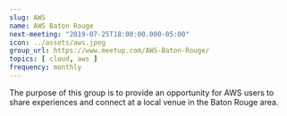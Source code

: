 ```yaml
---
slug: AWS
name: AWS Baton Rouge
next-meeting: "2019-07-25T18:00:00.000-05:00"
icon: ../assets/aws.jpeg
group_url: https://www.meetup.com/AWS-Baton-Rouge/
topics: [ cloud, aws ]
frequency: monthly
---
```


The purpose of this group is to provide an opportunity for AWS users to share experiences and connect at a local venue in the Baton Rouge area.